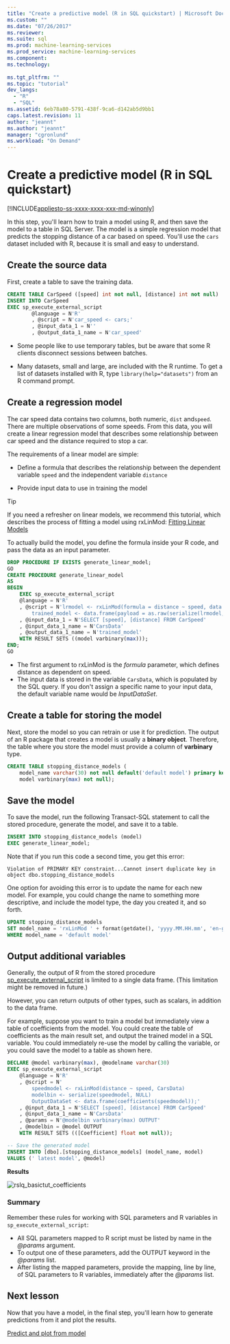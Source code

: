 ```yaml
---
title: "Create a predictive model (R in SQL quickstart) | Microsoft Docs"
ms.custom: ""
ms.date: "07/26/2017"
ms.reviewer: 
ms.suite: sql
ms.prod: machine-learning-services
ms.prod_service: machine-learning-services
ms.component: 
ms.technology: 
  
ms.tgt_pltfrm: ""
ms.topic: "tutorial"
dev_langs: 
  - "R"
  - "SQL"
ms.assetid: 6eb78a80-5791-438f-9ca6-d142ab5d9bb1
caps.latest.revision: 11
author: "jeannt"
ms.author: "jeannt"
manager: "cgronlund"
ms.workload: "On Demand"
---
```

# Create a predictive model (R in SQL quickstart)
[!INCLUDE[appliesto-ss-xxxx-xxxx-xxx-md-winonly](../../includes/appliesto-ss-xxxx-xxxx-xxx-md-winonly.md)]

In this step, you'll learn how to train a model using R, and then save the model to a table in SQL Server. The model is a simple regression model that predicts the stopping distance of a car based on speed. You'll use the `cars` dataset included with R, because it is small and easy to understand.

## Create the source data

First, create a table to save the training data.

```sql
CREATE TABLE CarSpeed ([speed] int not null, [distance] int not null)
INSERT INTO CarSpeed
EXEC sp_execute_external_script
        @language = N'R'
        , @script = N'car_speed <- cars;'
        , @input_data_1 = N''
        , @output_data_1_name = N'car_speed'
```

+ Some people like to use temporary tables, but be aware that some R clients disconnect sessions between batches.

+ Many datasets, small and large, are included with the R runtime. To get a list of datasets installed with R,  type `library(help="datasets")` from an R command prompt.

## Create a regression model

The car speed data contains two columns, both numeric, `dist` and`speed`. There are multiple observations of some speeds. From this data, you will create a linear regression model that describes some relationship between car speed and the distance required to stop a car.

The requirements of a linear model are simple:

+ Define a formula that describes the relationship between the dependent variable `speed` and the independent variable `distance`

+ Provide input data to use in training the model

> [!TIP]
> If you need a refresher on linear models, we recommend this tutorial, which describes the process of fitting a model using rxLinMod: [Fitting Linear Models](https://docs.microsoft.com/r-server/r/how-to-revoscaler-linear-model)

To actually build the model, you define the formula inside your R code, and pass the data as an input parameter.

```sql
DROP PROCEDURE IF EXISTS generate_linear_model;
GO
CREATE PROCEDURE generate_linear_model
AS
BEGIN
    EXEC sp_execute_external_script
    @language = N'R'
    , @script = N'lrmodel <- rxLinMod(formula = distance ~ speed, data = CarsData);
        trained_model <- data.frame(payload = as.raw(serialize(lrmodel, connection=NULL)));'
    , @input_data_1 = N'SELECT [speed], [distance] FROM CarSpeed'
    , @input_data_1_name = N'CarsData'
    , @output_data_1_name = N'trained_model'
    WITH RESULT SETS ((model varbinary(max)));
END;
GO
```

+ The first argument to rxLinMod is the *formula* parameter, which defines distance as dependent on speed.
+ The input data is stored in the variable `CarsData`, which is populated by the SQL query. If you don't assign a specific name to your input data, the default variable name would be _InputDataSet_.

## Create a table for storing the model

Next, store the model so you can retrain or use it for prediction. The output of an R package that creates a model is usually a **binary object**. Therefore, the table where you store the model must provide a column of **varbinary** type.

```sql
CREATE TABLE stopping_distance_models (
	model_name varchar(30) not null default('default model') primary key,
	model varbinary(max) not null);
```

## Save the model

To save the model, run the following Transact-SQL statement to call the stored procedure, generate the model, and save it to a table.

```sql
INSERT INTO stopping_distance_models (model)
EXEC generate_linear_model;
```

Note that if you run this code a second time, you get this error:

```
Violation of PRIMARY KEY constraint...Cannot insert duplicate key in object dbo.stopping_distance_models
```

One option for avoiding this error is to update the name for each new model. For example, you could change the name to something more descriptive, and include the model type, the day you created it, and so forth.

```sql
UPDATE stopping_distance_models
SET model_name = 'rxLinMod ' + format(getdate(), 'yyyy.MM.HH.mm', 'en-gb')
WHERE model_name = 'default model'
```

## Output additional variables

Generally, the output of R from the stored procedure [sp_execute_external_script](../../relational-databases/system-stored-procedures/sp-execute-external-script-transact-sql.md) is limited to a single data frame. (This limitation might be removed in future.)

However, you can return outputs of other types, such as scalars, in addition to the data frame.

For example, suppose you want to train a model but immediately view a table of coefficients from the model. You could create the table of coefficients as the main result set, and output the trained model in a SQL variable. You could immediately re-use the model by calling the variable, or you could save the model to a table as shown here.

```sql
DECLARE @model varbinary(max), @modelname varchar(30)
EXEC sp_execute_external_script
    @language = N'R'
    , @script = N'
        speedmodel <- rxLinMod(distance ~ speed, CarsData)
        modelbin <- serialize(speedmodel, NULL)
        OutputDataSet <- data.frame(coefficients(speedmodel));'
    , @input_data_1 = N'SELECT [speed], [distance] FROM CarSpeed'
    , @input_data_1_name = N'CarsData'
    , @params = N'@modelbin varbinary(max) OUTPUT'
    , @modelbin = @model OUTPUT
    WITH RESULT SETS (([Coefficient] float not null));

-- Save the generated model
INSERT INTO [dbo].[stopping_distance_models] (model_name, model)
VALUES (' latest model', @model)
```

**Results**

![rslq_basictut_coefficients](media/rslq-basictut-coefficients.PNG)

### Summary

Remember these rules for working with SQL parameters and R variables in `sp_execute_external_script`:

+ All SQL parameters mapped to R script must be listed by name in the _@params_ argument.
+ To output one of these parameters, add the OUTPUT keyword in the _@params_ list.
+ After listing the mapped parameters, provide the mapping, line by line, of SQL parameters to R variables, immediately after the _@params_ list.

## Next lesson

Now that you have a model, in the final step, you'll learn how to generate predictions from it and plot the results.

[Predict and plot from model](../tutorials/rtsql-predict-and-plot-from-model.md)


